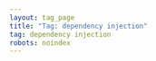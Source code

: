 ```yaml
---
layout: tag_page
title: "Tag: dependency injection"
tag: dependency injection
robots: noindex
---
```

